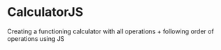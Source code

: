 # CalculatorJS
Creating a functioning calculator with all operations + following order of operations using JS
